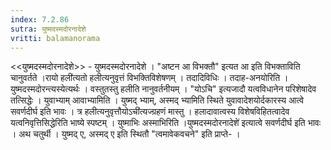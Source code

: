 ```yaml
---
index: 7.2.86
sutra: युष्मदस्मदोरनादेशे
vritti: balamanorama
---
```


<<युष्मदस्मदोरनादेशे>> - युष्मदस्मदोरनादेशे । "अष्टन आ विभक्तौ" इत्यत आ इति विभक्ताविति चानुवर्तते ।रायो हली॑त्यतो हलीत्यनुवृत्तं विभक्तिविशेषणम् । तदादिविधिः । तदाह-अनयोरिति । युष्मदस्मदोरन्त्यस्येत्यर्थः । वस्तुतस्तु हलीति नानुवर्तनीयम् । "योऽचि" इत्यजादौ यत्वविधानेन परिशेषादेव तत्सिद्धेः । युवाभ्याम् आवाभ्यामिति । युष्मद् भ्याम्, अस्मद् भ्यामिति स्थिते युवावादेशयोर्दकारस्य आत्वे सवर्णदीर्घ इति भावः । त्र हलीत्यनुवृत्तौयोऽची॑त्यज्ग्रहणं मास्तु । हलादावात्वस्य विशेषविहितत्वादेव यत्वनिवृत्तिसिद्धेरिति भाष्ये स्पष्टम् । युष्माभिः अस्माभिरिति ।युष्मदस्मदोरनादेशे॑ इत्यात्वे सवर्णदीर्घ इति भावः । अथ चतुर्थी । युष्मद् ए, अस्मद् ए इति स्थितौ "त्वमावेकवचने" इति प्राप्ते- ।